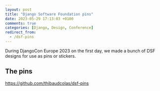 ```yaml
---
layout: post
title: "Django Software Foundation pins"
date: 2023-05-29 17:13:03 +0100
comments: true
categories: [Django, Design, Conference]
redirect_from:
  - /dsf-pins
---
```


During DjangoCon Europe 2023 on the first day, we made a bunch of DSF designs for use as pins or stickers.

<!-- more -->

## The pins

<https://github.com/thibaudcolas/dsf-pins>
